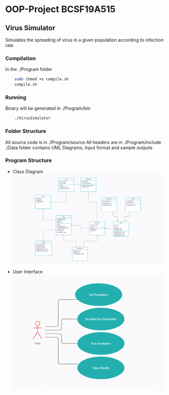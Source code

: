 # OOP-Project BCSF19A515


## Virus Simulator
Simulates the spreading of virus in a given population according to infection rate

### Compilation
In the ./Program folder
```sh
    sudo chmod +x compile.sh
    compile.sh
```

### Running
Binary will be generated in ./Program/bin
```sh
    ./VirusSimulator
```

### Folder Structure
All source code is in ./Program/source
All headers are in ./Program/include
./Data folder contains UML Diagrams, Input format and sample outputs

### Program Structure
- Class Diagram
![alt text](https://github.com/PAPADOXIE/OOP-Project/blob/main/Data/img/Class%20Diagram.png?raw=true)

- User Interface
![alt text](https://github.com/PAPADOXIE/OOP-Project/blob/main/Data/img/User.png?raw=true)